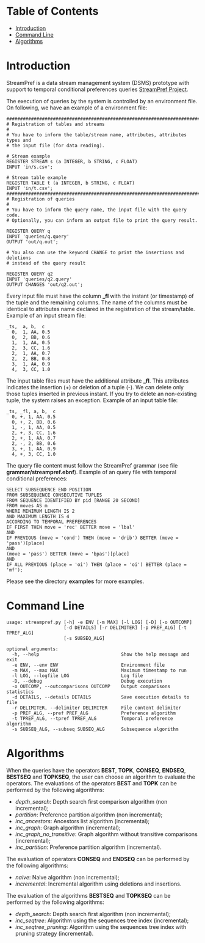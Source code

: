 # Table of Contents

- [Introduction](#introduction)
- [Command Line](#command-line)
- [Algorithms](#algorithms)

# Introduction

StreamPref is a data stream management system (DSMS) prototype with support to temporal conditional preferences queries [StreamPref Project](http://streampref.github.io).

The execution of queries by the system is controlled by an environment file.
On following, we have an example of a environment file:

```
###############################################################################
# Registration of tables and streams
#
# You have to inform the table/stream name, attributes, attributes types and
# the input file (for data reading). 

# Stream example
REGISTER STREAM s (a INTEGER, b STRING, c FLOAT)
INPUT 'in/s.csv';

# Stream table example
REGISTER TABLE t (a INTEGER, b STRING, c FLOAT)
INPUT 'in/t.csv';
###############################################################################
# Registration of queries
#
# You have to inform the query name, the input file with the query code.
# Optionally, you can inform an output file to print the query result.

REGISTER QUERY q
INPUT 'queries/q.query'
OUTPUT 'out/q.out';

# You also can use the keyword CHANGE to print the insertions and deletions
# instead of the query result

REGISTER QUERY q2
INPUT 'queries/q2.query' 
OUTPUT CHANGES 'out/q2.out';
```

Every input file must have the column **_fl** with the instant (or timestamp) of the tuple and the remaining columns.
The name of the columns must be identical to attributes name declared in the registration of the stream/table.
Example of an input stream file:

```
_ts,  a, b,  c
  0,  1, AA, 0.5
  0,  2, BB, 0.6
  1,  1, AA, 0.5
  2,  3, CC, 1.6
  2,  1, AA, 0.7
  2,  2, BB, 0.8
  3,  1, AA, 0.9
  4,  3, CC, 1.0
```
The input table files must have the additional attribute **_fl**.
This attributes indicates the insertion (+) or deletion of a tuple (-).
We can delete only those tuples inserted in previous instant.
If you try to delete an non-existing tuple, the system raises an exception.
Example of an input table file:

```
_ts, _fl, a, b,  c
  0, +, 1, AA, 0.5
  0, +, 2, BB, 0.6
  1, -, 1, AA, 0.5
  2, +, 3, CC, 1.6
  2, +, 1, AA, 0.7
  2, -, 2, BB, 0.6
  3, +, 1, AA, 0.9
  4, +, 3, CC, 1.0
```

The query file content must follow the StreamPref grammar (see file __grammar/streampref.ebnf__).
Example of an query file with temporal conditional preferences:

```
SELECT SUBSEQUENCE END POSITION
FROM SUBSEQUENCE CONSECUTIVE TUPLES
FROM SEQUENCE IDENTIFIED BY pid [RANGE 20 SECOND]
FROM moves AS m
WHERE MINIMUM LENGTH IS 2
AND MAXIMUM LENGTH IS 4
ACCORDING TO TEMPORAL PREFERENCES
IF FIRST THEN move = 'rec' BETTER move = 'lbal'
AND
IF PREVIOUS (move = 'cond') THEN (move = 'drib') BETTER (move = 'pass')[place]
AND
(move = 'pass') BETTER (move = 'bpas')[place]
AND
IF ALL PREVIOUS (place = 'oi') THEN (place = 'oi') BETTER (place = 'mf');
```

Please see the directory __examples__ for more examples.

# Command Line

```
usage: streampref.py [-h] -e ENV [-m MAX] [-l LOG] [-D] [-o OUTCOMP]
                     [-d DETAILS] [-r DELIMITER] [-p PREF_ALG] [-t TPREF_ALG]
                     [-s SUBSEQ_ALG]

optional arguments:
  -h, --help                              Show the help message and exit
  -e ENV, --env ENV                       Environment file
  -m MAX, --max MAX                       Maximum timestamp to run
  -l LOG, --logfile LOG                   Log file
  -D, --debug                             Debug execution
  -o OUTCOMP, --outcomparisons OUTCOMP    Output comparisons statistics
  -d DETAILS, --details DETAILS           Save execution details to file
  -r DELIMITER, --delimiter DELIMITER     File content delimiter
  -p PREF_ALG, --pref PREF_ALG            Preference algorithm
  -t TPREF_ALG, --tpref TPREF_ALG         Temporal preference algorithm
  -s SUBSEQ_ALG, --subseq SUBSEQ_ALG      Subsequence algorithm
```

# Algorithms

When the queries have the operators __BEST__, __TOPK__, __CONSEQ__, __ENDSEQ__, __BESTSEQ__ and __TOPKSEQ__, the user can choose an algorithm to evaluate the operators.
The evaluations of the operators __BEST__ and __TOPK__ can be performed by the following algorithms:
- *depth_search*: Depth search first comparison algorithm (non incremental);
- *partition*: Preference partition algorithm (non incremental);
- *inc_ancestors*: Ancestors list algorithm (incremental);
- *inc_graph*: Graph algorithm (incremental);
- *inc_graph_no_transitive*: Graph algorithm without transitive comparisons (incremental); 
- *inc_partition*: Preference partition algorithm (incremental).

The evaluation of operators __CONSEQ__ and __ENDSEQ__ can be performed by the following algorithms:
- *naive*: Naive algorithm (non incremental);
- *incremental*: Incremental algorithm using deletions and insertions.

The evaluation of the algorithms __BESTSEQ__ and __TOPKSEQ__ can be performed by the following algorithms:
- *depth_search*: Depth search first algorithm (non incremental);
- *inc_seqtree*: Algorithm using the sequences tree index (incremental);
- *inc_seqtree_pruning*: Algorithm using the sequences tree index with pruning strategy (incremental).

